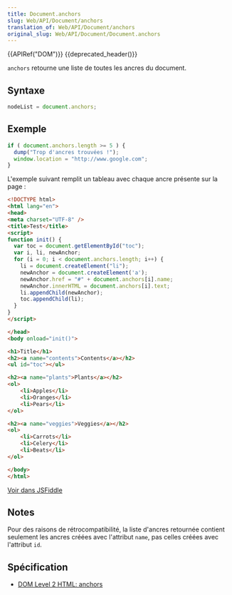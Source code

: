 ```yaml
---
title: Document.anchors
slug: Web/API/Document/anchors
translation_of: Web/API/Document/anchors
original_slug: Web/API/Document/Document.anchors
---
```

{{APIRef("DOM")}} {{deprecated_header()}}

`anchors` retourne une liste de toutes les ancres du document.

## Syntaxe

```js
nodeList = document.anchors;
```

## Exemple

```js
if ( document.anchors.length >= 5 ) {
  dump("Trop d'ancres trouvées !");
  window.location = "http://www.google.com";
}
```

L'exemple suivant remplit un tableau avec chaque ancre présente sur la page :

```html
<!DOCTYPE html>
<html lang="en">
<head>
<meta charset="UTF-8" />
<title>Test</title>
<script>
function init() {
  var toc = document.getElementById("toc");
  var i, li, newAnchor;
  for (i = 0; i < document.anchors.length; i++) {
    li = document.createElement("li");
    newAnchor = document.createElement('a');
    newAnchor.href = "#" + document.anchors[i].name;
    newAnchor.innerHTML = document.anchors[i].text;
    li.appendChild(newAnchor);
    toc.appendChild(li);
  }
}
</script>

</head>
<body onload="init()">

<h1>Title</h1>
<h2><a name="contents">Contents</a></h2>
<ul id="toc"></ul>

<h2><a name="plants">Plants</a></h2>
<ol>
    <li>Apples</li>
    <li>Oranges</li>
    <li>Pears</li>
</ol>

<h2><a name="veggies">Veggies</a></h2>
<ol>
    <li>Carrots</li>
    <li>Celery</li>
    <li>Beats</li>
</ol>

</body>
</html>
```

[Voir dans JSFiddle](https://jsfiddle.net/S4yNp)

## Notes

Pour des raisons de rétrocompatibilité, la liste d'ancres retournée contient seulement les ancres créées avec l'attribut `name`, pas celles créées avec l'attribut `id`.

## Spécification

- [DOM Level 2 HTML: anchors](http://www.w3.org/TR/DOM-Level-2-HTML/html.html#ID-7577272)
